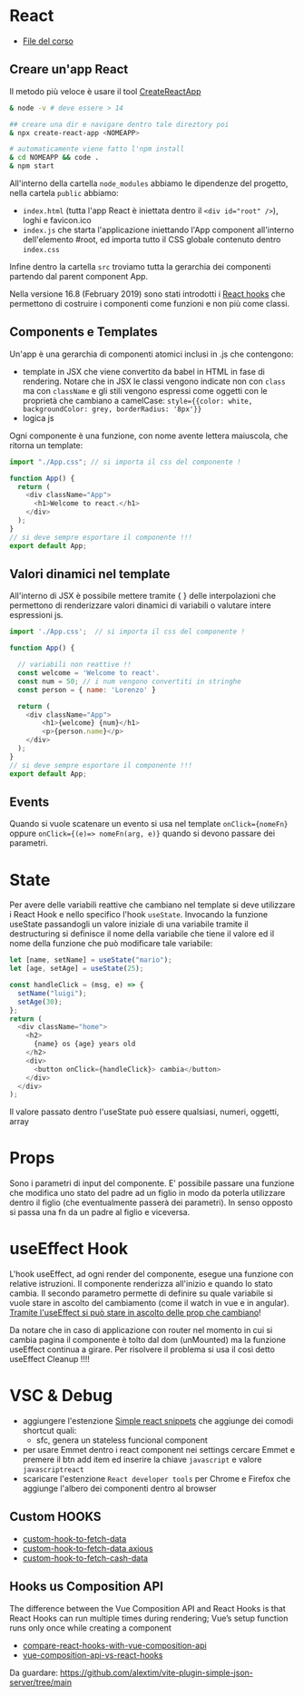 # React

- [File del corso](https://github.com/iamshaunjp/Complete-REact-Tutorial)

## Creare un'app React

Il metodo più veloce è usare il tool [CreateReactApp](https://it.reactjs.org/docs/create-a-new-react-app.html)

```bash
& node -v # deve essere > 14

## creare una dir e navigare dentro tale direztory poi
& npx create-react-app <NOMEAPP>

# automaticamente viene fatto l'npm install
& cd NOMEAPP && code .
& npm start
```

All'interno della cartella `node_modules` abbiamo le dipendenze del progetto, nella cartela `public` abbiamo:

- `index.html` (tutta l'app React è iniettata dentro il `<div id="root" />`), loghi e favicon.ico
- `index.js` che starta l'applicazione iniettando l'App component all'interno dell'elemento #root, ed importa tutto il CSS globale contenuto dentro `index.css`

Infine dentro la cartella `src` troviamo tutta la gerarchia dei componenti partendo dal parent component App.

Nella versione 16.8 (February 2019) sono stati introdotti i [React hooks](https://www.smashingmagazine.com/2020/04/react-hooks-api-guide/) che permettono di costruire i componenti come funzioni e non più come classi.

## Components e Templates

Un'app è una gerarchia di componenti atomici inclusi in .js che contengono:

- template in JSX che viene convertito da babel in HTML in fase di rendering. Notare che in JSX le classi vengono indicate non con `class` ma con `className` e gli stili vengono espressi come oggetti con le proprietà che cambiano a camelCase: `style={{color: white, backgroundColor: grey, borderRadius: '8px'}}`
- logica js

Ogni componente è una funzione, con nome avente lettera maiuscola, che ritorna un template:

```javascript
import "./App.css"; // si importa il css del componente !

function App() {
  return (
    <div className="App">
      <h1>Welcome to react.</h1>
    </div>
  );
}
// si deve sempre esportare il componente !!!
export default App;
```

## Valori dinamici nel template

All'interno di JSX è possibile mettere tramite { } delle interpolazioni che permettono di renderizzare valori dinamici di variabili o valutare intere espressioni js.

```javascript
import './App.css';  // si importa il css del componente !

function App() {

  // variabili non reattive !!
  const welcome = 'Welcome to react'.
  const num = 50; // i num vengono convertiti in stringhe
  const person = { name: 'Lorenzo' }

  return (
    <div className="App">
        <h1>{welcome} {num}</h1>
        <p>{person.name}</p>
    </div>
  );
}
// si deve sempre esportare il componente !!!
export default App;
```

## Events

Quando si vuole scatenare un evento si usa nel template `onClick={nomeFn}` oppure `onClick={(e)=> nomeFn(arg, e)}` quando si devono passare dei parametri.

# State

Per avere delle variabili reattive che cambiano nel template si deve utilizzare i React Hook e nello specifico l'hook `useState`.
Invocando la funzione useState passandogli un valore iniziale di una variabile tramite il destructuring si definisce il nome della variabile che tiene il valore ed il nome della funzione che può modificare tale variabile:

```javascript
let [name, setName] = useState("mario");
let [age, setAge] = useState(25);

const handleClick = (msg, e) => {
  setName("luigi");
  setAge(30);
};
return (
  <div className="home">
    <h2>
      {name} os {age} years old
    </h2>
    <div>
      <button onClick={handleClick}> cambia</button>
    </div>
  </div>
);
```

Il valore passato dentro l'useState può essere qualsiasi, numeri, oggetti, array

# Props

Sono i parametri di input del componente. E' possibile passare una funzione che modifica uno stato del padre ad un figlio in modo da poterla utilizzare dentro il figlio (che eventualmente passerà dei parametri). In senso opposto si passa una fn da un padre al figlio e viceversa.

# useEffect Hook

L'hook useEffect, ad ogni render del componente, esegue una funzione con relative istruzioni. Il componente renderizza all'inizio e quando lo stato cambia. Il secondo parametro permette di definire su quale variabile si vuole stare in ascolto del cambiamento (come il watch in vue e in angular). [Tramite l'useEffect si può stare in ascolto delle prop che cambiano](https://app.pluralsight.com/guides/prop-changes-in-react-component)!

Da notare che in caso di applicazione con router nel momento in cui si cambia pagina il componente è tolto dal dom (unMounted) ma la funzione useEffect continua a girare. Per risolvere il problema si usa il così detto useEffect Cleanup !!!!

# VSC & Debug

- aggiungere l'estenzione [Simple react snippets](https://marketplace.visualstudio.com/items?itemName=burkeholland.simple-react-snippets) che aggiunge dei comodi shortcut quali:
  - sfc, genera un stateless funcional component
- per usare Emmet dentro i react component nei settings cercare Emmet e premere il btn add item ed inserire la chiave `javascript` e valore `javascriptreact`
- scaricare l'estenzione `React developer tools` per Chrome e Firefox che aggiunge l'albero dei componenti dentro al browser

## Custom HOOKS

- [custom-hook-to-fetch-data](https://dev.to/abhmohan/react-custom-hook-to-fetch-data-a72)
- [custom-hook-to-fetch-data axious](https://dev.to/keyurparalkar/creating-custom-hook-for-fetching-data-in-react-3mo3)
- [custom-hook-to-fetch-cash-data](https://www.smashingmagazine.com/2020/07/custom-react-hook-fetch-cache-data/)

## Hooks us Composition API

The difference between the Vue Composition API and React Hooks is that React Hooks can run multiple times during rendering; Vue’s setup function runs only once while creating a component

- [compare-react-hooks-with-vue-composition-api](https://developpaper.com/compare-react-hooks-with-vue-composition-api/)
- [vue-composition-api-vs-react-hooks](https://blog.logrocket.com/vue-composition-api-vs-react-hooks/)

Da guardare:
https://github.com/alextim/vite-plugin-simple-json-server/tree/main

